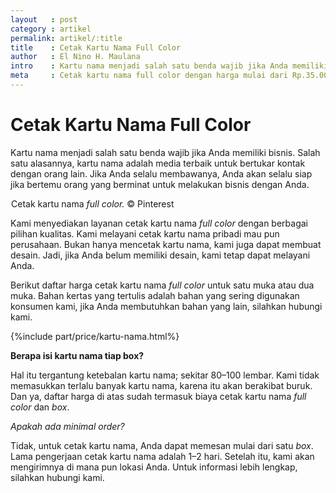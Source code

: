 ```yaml
---
layout   : post
category : artikel
permalink: artikel/:title
title    : Cetak Kartu Nama Full Color
author   : El Nino H. Maulana
intro    : Kartu nama menjadi salah satu benda wajib jika Anda memiliki bisnis. Salah satu alasannya, kartu nama adalah media terbaik untuk bertukar kontak dengan orang lain. Lihat apa yang dapat kami lakukan untuk Anda.
meta     : Cetak kartu nama full color dengan harga mulai dari Rp.35.000,.
---
```


# Cetak Kartu Nama Full Color

Kartu nama menjadi salah satu benda wajib jika Anda memiliki bisnis. Salah satu alasannya, kartu nama adalah media terbaik untuk bertukar kontak dengan orang lain. Jika Anda selalu membawanya, Anda akan selalu siap jika bertemu orang yang berminat untuk melakukan bisnis dengan Anda.

<img src="data:image/png;base64,R0lGODlhAQABAAD/ACwAAAAAAQABAAACADs=" data-src="https://cdn-images-1.medium.com/max/720/1*TxXF-WdfJ40acEbLEtsnSA.jpeg" alt="Cetak Kartu Nama Full Color" title="Cetak Kartu Nama Full Color"><span class="img-caption">Cetak kartu nama <em>full color.</em> &copy; Pinterest</span>

Kami menyediakan layanan cetak kartu nama *full color* dengan berbagai pilihan kualitas. Kami melayani cetak kartu nama pribadi mau pun perusahaan. Bukan hanya mencetak kartu nama, kami juga dapat membuat desain. Jadi, jika Anda belum memiliki desain, kami tetap dapat melayani Anda.

Berikut daftar harga cetak kartu nama *full color* untuk satu muka atau dua muka. Bahan kertas yang tertulis adalah bahan yang sering digunakan konsumen kami, jika Anda membutuhkan bahan yang lain, silahkan hubungi kami.

{%include part/price/kartu-nama.html%}

<p class="shame-clear"><strong>Berapa isi kartu nama tiap box?</strong></p>

Hal itu tergantung ketebalan kartu nama; sekitar 80–100 lembar. Kami tidak memasukkan terlalu banyak kartu nama, karena itu akan berakibat buruk. Dan ya, daftar harga di atas sudah termasuk biaya cetak kartu nama *full color* dan *box*.

*Apakah ada minimal order?*

Tidak, untuk cetak kartu nama, Anda dapat memesan mulai dari satu *box*. Lama pengerjaan cetak kartu nama adalah 1–2 hari. Setelah itu, kami akan mengirimnya di mana pun lokasi Anda. Untuk informasi lebih lengkap, silahkan hubungi kami.
